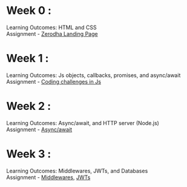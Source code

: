 # Week 0 :
Learning Outcomes: HTML and CSS  
Assignment - [Zerodha Landing Page](https://github.com/AathiTira/Assignments_100xdevs2.0/tree/d5d7b2bfcf71ed640f384c9d6d41c723b4838648/Week%200)

# Week 1 :
Learning Outcomes: Js objects, callbacks, promises, and async/await  
Assignment - [Coding challenges in Js](https://github.com/AathiTira/Assignments_100xdevs2.0/tree/5942dc3068b38dc5b3e4faf79ff84e14f495bb7d/Week%201)

# Week 2 :
Learning Outcomes: Async/await, and HTTP server (Node.js)  
Assignment - [Async/await](https://github.com/AathiTira/Assignments_100xdevs2.0/tree/9849c8c3b4eb610d20b5376bfffddcb5daa18b64/Week%202)

# Week 3 :
Learning Outcomes: Middlewares, JWTs, and Databases  
Assignment - [Middlewares](https://github.com/AathiTira/Assignments_100xdevs2.0/tree/6bbaa547ab41985775e192fb594d3fdcbd179f49/Week%203/MIddlewares), [JWTs](https://github.com/AathiTira/Assignments_100xdevs2.0/tree/6bbaa547ab41985775e192fb594d3fdcbd179f49/Week%203/JWT)
